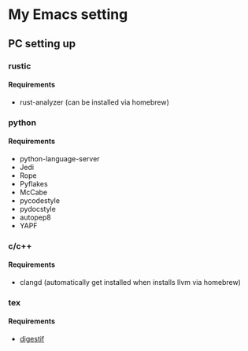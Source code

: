 # My Emacs setting

## PC setting up

### rustic
#### Requirements
* rust-analyzer (can be installed via homebrew)  

### python
#### Requirements
* python-language-server  
* Jedi  
* Rope  
* Pyflakes  
* McCabe  
* pycodestyle  
* pydocstyle  
* autopep8  
* YAPF  

### c/c++
#### Requirements
* clangd (automatically get installed when installs llvm via homebrew)

### tex
#### Requirements
* [digestif](https://github.com/astoff/digestif)
